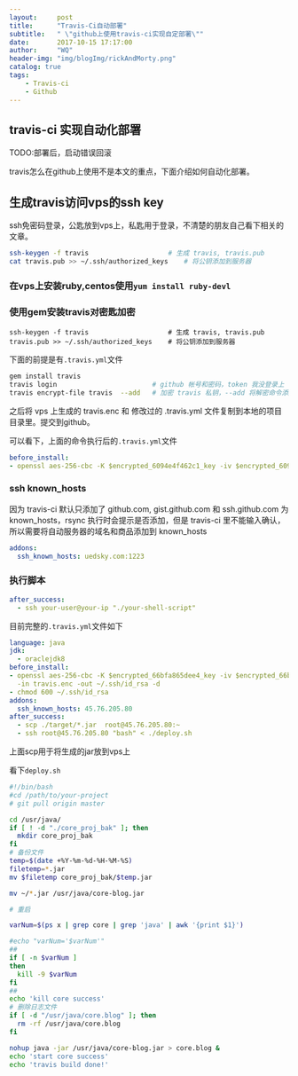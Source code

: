 ```yaml
---
layout:     post
title:      "Travis-Ci自动部署"
subtitle:   " \"github上使用travis-ci实现自定部署\""
date:       2017-10-15 17:17:00
author:     "WQ"
header-img: "img/blogImg/rickAndMorty.png"
catalog: true
tags:
    - Travis-ci
    - Github
---
```


## travis-ci 实现自动化部署

TODO:部署后，启动错误回滚

travis怎么在github上使用不是本文的重点，下面介绍如何自动化部署。

## 生成travis访问vps的ssh key

ssh免密码登录，公匙放到vps上，私匙用于登录，不清楚的朋友自己看下相关的文章。

```bash
ssh-keygen -f travis                    # 生成 travis, travis.pub
cat travis.pub >> ~/.ssh/authorized_keys    # 将公钥添加到服务器
```

### 在vps上安装ruby,centos使用`yum install ruby-devl`

### 使用gem安装travis对密匙加密

```
ssh-keygen -f travis                    # 生成 travis, travis.pub
travis.pub >> ~/.ssh/authorized_keys    # 将公钥添加到服务器
```

下面的前提是有`.travis.yml`文件

```bash
gem install travis
travis login                        # github 帐号和密码，token 我没登录上
travis encrypt-file travis  --add   # 加密 travis 私钥，--add 将解密命令添加到 .travis.yml
```

之后将 vps 上生成的 travis.enc 和 修改过的 .travis.yml 文件复制到本地的项目目录里。提交到github。

可以看下，上面的命令执行后的`.travis.yml`文件

```yaml
before_install:
- openssl aes-256-cbc -K $encrypted_6094e4f462c1_key -iv $encrypted_6094e4f462c1_iv -in .travis/travis.enc -out ~/.ssh/id_rsa -d

```

### ssh known_hosts

因为 travis-ci 默认只添加了 github.com, gist.github.com 和 ssh.github.com 为 known_hosts，rsync 执行时会提示是否添加，但是 travis-ci 里不能输入确认，所以需要将自动服务器的域名和商品添加到 known_hosts

```yaml
addons:
  ssh_known_hosts: uedsky.com:1223
```

### 执行脚本

```yaml
after_success:
  - ssh your-user@your-ip "./your-shell-script"
```

目前完整的`.travis.yml`文件如下

```yaml
language: java
jdk:
  - oraclejdk8
before_install:
- openssl aes-256-cbc -K $encrypted_66bfa865dee4_key -iv $encrypted_66bfa865dee4_iv
  -in travis.enc -out ~/.ssh/id_rsa -d
- chmod 600 ~/.ssh/id_rsa
addons:
  ssh_known_hosts: 45.76.205.80
after_success:
  - scp ./target/*.jar  root@45.76.205.80:~
  - ssh root@45.76.205.80 "bash" < ./deploy.sh
```

上面scp用于将生成的jar放到vps上

看下`deploy.sh`

```bash
#!/bin/bash
#cd /path/to/your-project
# git pull origin master

cd /usr/java/
if [ ! -d "./core_proj_bak" ]; then
  mkdir core_proj_bak
fi
# 备份文件
temp=$(date +%Y-%m-%d-%H-%M-%S)
filetemp=*.jar
mv $filetemp core_proj_bak/$temp.jar

mv ~/*.jar /usr/java/core-blog.jar

# 重启

varNum=$(ps x | grep core | grep 'java' | awk '{print $1}')

#echo "varNum='$varNum'"
##
if [ -n $varNum ]
then 	
  kill -9 $varNum
fi
##
echo 'kill core success'
# 删除日志文件
if [ -d "/usr/java/core.blog" ]; then
  rm -rf /usr/java/core.blog
fi

nohup java -jar /usr/java/core-blog.jar > core.blog &
echo 'start core success'
echo 'travis build done!'
```